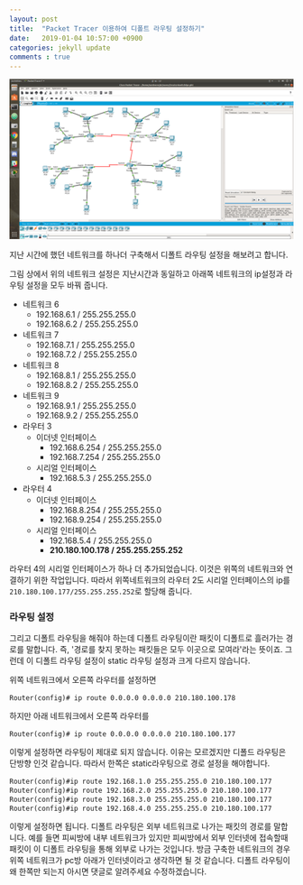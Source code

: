 ```yaml
---
layout: post
title:  "Packet Tracer 이용하여 디폴트 라우팅 설정하기"
date:   2019-01-04 10:57:00 +0900
categories: jekyll update
comments : true
---
```


![전체구도](https://github.com/gwnuysw/gwnuysw.github.io/blob/master/_images/packetTracer/pt2/%EC%A0%84%EC%B2%B4%EA%B5%AC%EB%8F%84.png?raw=true)

지난 시간에 했던 네트워크를 하나더 구축해서 디폴트 라우팅 설정을 해보려고 합니다.

그림 상에서 위의 네트워크 설정은 지난시간과 동일하고 아래쪽 네트워크의 ip설정과 라우팅 설정을 모두 바꿔 줍니다.

- 네트워크 6
  - 192.168.6.1 / 255.255.255.0
  - 192.168.6.2 / 255.255.255.0
- 네트워크 7
  - 192.168.7.1 / 255.255.255.0
  - 192.168.7.2 / 255.255.255.0
- 네트워크 8
  - 192.168.8.1 / 255.255.255.0
  - 192.168.8.2 / 255.255.255.0
- 네트워크 9
  - 192.168.9.1 / 255.255.255.0
  - 192.168.9.2 / 255.255.255.0
- 라우터 3
  - 이더넷 인터페이스
    - 192.168.6.254 / 255.255.255.0
    - 192.168.7.254 / 255.255.255.0
  - 시리얼 인터페이스
    - 192.168.5.3 / 255.255.255.0
- 라우터 4
  - 이더넷 인터페이스
    - 192.168.8.254 / 255.255.255.0
    - 192.168.9.254 / 255.255.255.0
  - 시리얼 인터페이스
    - 192.168.5.4 / 255.255.255.0
    - **210.180.100.178 / 255.255.255.252**

라우터 4의 시리얼 인터페이스가 하나 더 추가되었습니다. 이것은 위쪽의 네트워크와 연결하기 위한 작업입니다.
따라서 위쪽네트워크의 라우터 2도 시리얼 인터페이스의 ip를 `210.180.100.177/255.255.255.252`로 할당해 줍니다.

### 라우팅 설정

그리고 디폴트 라우팅을 해줘야 하는데 디폴트 라우팅이란 패킷이 디폴트로 흘러가는 경로를 말합니다. 즉, '경로를 찾지 못하는 패킷들은 모두 이곳으로 모여라'라는 뜻이죠. 그런데 이 디폴트 라우팅 설정이 static 라우팅 설정과 크게 다르지 않습니다.

위쪽 네트워크에서 오른쪽 라우터를 설정하면
```
Router(config)# ip route 0.0.0.0 0.0.0.0 210.180.100.178
```
하지만 아래 네트워크에서 오른쪽 라우터를
```
Router(config)# ip route 0.0.0.0 0.0.0.0 210.180.100.177
```
이렇게 설정하면 라우팅이 제대로 되지 않습니다. 이유는 모르겠지만 디폴드 라우팅은 단방향 인것 같습니다. 따라서 한쪽은 static라우팅으로 경로 설정을 해야합니다.

```
Router(config)#ip route 192.168.1.0 255.255.255.0 210.180.100.177
Router(config)#ip route 192.168.2.0 255.255.255.0 210.180.100.177
Router(config)#ip route 192.168.3.0 255.255.255.0 210.180.100.177
Router(config)#ip route 192.168.4.0 255.255.255.0 210.180.100.177
```

이렇게 설정하면 됩니다. 디폴트 라우팅은 외부 네트워크로 나가는 패킷의 경로를 말합니다. 예를 들면 피씨방에 내부 네트워크가 있지만 피씨방에서 외부 인터넷에 접속할때 패킷이 이 디폴트 라우팅을 통해 외부로 나가는 것입니다. 방금 구축한 네트워크의 경우 위쪽 네트워크가 pc방 아래가 인터넷이라고 생각하면 될 것 같습니다. 디폴트 라우팅이 왜 한쪽만 되는지 아시면 댓글로 알려주세요 수정하겠습니다.
